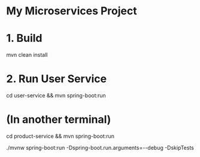 # My Microservices Project

# 1. Build
mvn clean install

# 2. Run User Service
cd user-service && mvn spring-boot:run

# (In another terminal)
cd product-service && mvn spring-boot:run

./mvnw spring-boot:run -Dspring-boot.run.arguments=--debug -DskipTests
